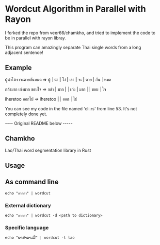 # Wordcut Algorithm in Parallel with Rayon

I forked the repo from veer66/chamkho, and tried to implement the code to be in parallel with rayon libray.

This program can amazingly separate Thai single words from a long adjacent sentence!

## Example
ผู้นำโง่เราจะตายกันหมด => ผู้ | นำ | โง่ | เรา | จะ | ตาย | กัน | หมด

กล้ามาก เก่งมาก ขอบใจ => กล้า | มาก |   | เก่ง | มาก |   | ขอบ | ใจ

iheretoo ออกไป => iheretoo |   | ออก | ไป

You can see my code in the file named 'cli.rs' from line 53. 
It's not completely done yet.




---- Original README below -----

## Chamkho
Lao/Thai word segmentation library in Rust

## Usage

## As command line

    echo "กากกา" | wordcut 

### External dictionary

    echo "กากกา" | wordcut -d <path to dictionary>

### Specific language

    echo "ພາສາລາວມີ" | wordcut -l lao
